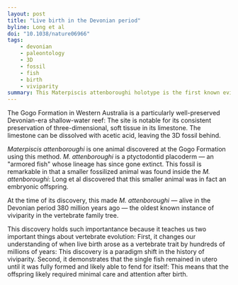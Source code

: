 ```yaml
---
layout: post
title: "Live birth in the Devonian period"
byline: Long et al
doi: "10.1038/nature06966"
tags:
    - devonian
    - paleontology
    - 3D
    - fossil
    - fish
    - birth
    - viviparity
summary: This Materpiscis attenboroughi holotype is the first known evidence of vertebrate live birth, moving the earliest-known live birth back by 200 million years.
---
```


The Gogo Formation in Western Australia is a particularly well-preserved Devonian-era shallow-water reef: The site is notable for its consistent preservation of three-dimensional, soft tissue in its limestone. The limestone can be dissolved with acetic acid, leaving the 3D fossil behind.

_Materpiscis attenboroughi_ is one animal discovered at the Gogo Formation using this method. _M. attenboroughi_ is a ptyctodontid placoderm — an "armored fish" whose lineage has since gone extinct. This fossil is remarkable in that a smaller fossilized animal was found inside the _M. attenboroughi_: Long et al discovered that this smaller animal was in fact an embryonic offspring.

At the time of its discovery, this made _M. attenboroughi_ — alive in the Devonian period 380 million years ago — the oldest known instance of viviparity in the vertebrate family tree.

This discovery holds such importantance because it teaches us two important things about vertebrate evolution: First, it changes our understanding of when live birth arose as a vertebrate trait by hundreds of millions of years: This discovery is a paradigm shift in the history of viviparity. Second, it demonstrates that the single fish remained in utero until it was fully formed and likely able to fend for itself: This means that the offspring likely required minimal care and attention after birth.
